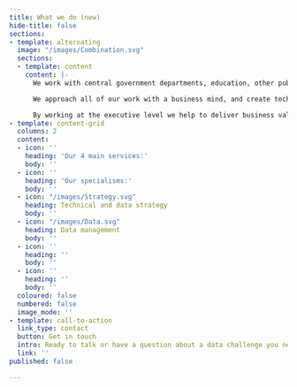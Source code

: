 ```yaml
---
title: What we do (new)
hide-title: false
sections:
- template: alternating
  image: "/images/Combination.svg"
  sections:
  - template: content
    content: |-
      We work with central government departments, education, other public sector organisations and private companies, to help them make better use of their data.

      We approach all of our work with a business mind, and create technology solutions that support users needs and drive efficiency.

      By working at the executive level we help to deliver business value to our clients by helping them to harness their data more effectively.
- template: content-grid
  columns: 2
  content:
  - icon: ''
    heading: 'Our 4 main services:'
    body: ''
  - icon: ''
    heading: 'Our specialisms:'
    body: ''
  - icon: "/images/Strategy.svg"
    heading: Technical and data strategy
    body: ''
  - icon: "/images/Data.svg"
    heading: Data management
    body: ''
  - icon: ''
    heading: ''
    body: ''
  - icon: ''
    heading: ''
    body: ''
  coloured: false
  numbered: false
  image_mode: ''
- template: call-to-action
  link_type: contact
  button: Get in touch
  intro: Ready to talk or have a question about a data challenge you need help with?
  link: ''
published: false

---
```

